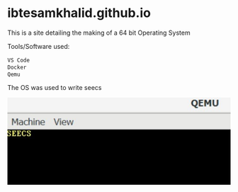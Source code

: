 # ibtesamkhalid.github.io
This is a site detailing the making of a 64 bit Operating System

Tools/Software used:
```
VS Code
Docker
Qemu
```

The OS was used to write seecs


![seecs](https://github.com/IbtesamK/ibtesamkhalid.github.io/blob/main/seecs2.jpeg?raw=true)
